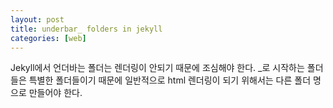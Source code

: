 ```yaml
---
layout: post
title: underbar_ folders in jekyll
categories: [web]
---
```


Jekyll에서 언더바는 폴더는 렌더링이 안되기 때문에 조심해야 한다. _로 시작하는 폴더들은 특별한 폴더들이기 때문에 일반적으로 html 렌더링이 되기 위해서는 다른 폴더 명으로 만들어야 한다.
